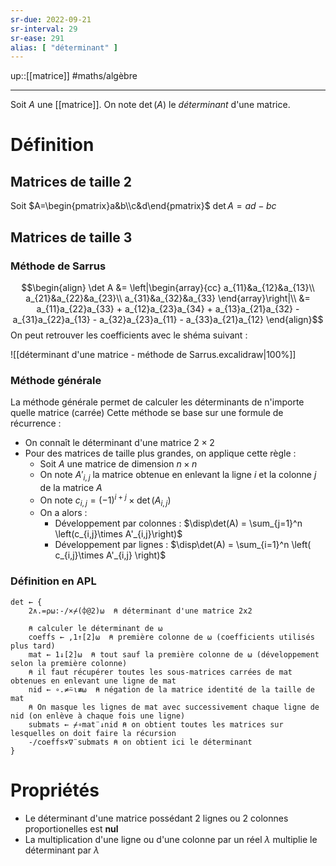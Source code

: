 ```yaml
---
sr-due: 2022-09-21
sr-interval: 29
sr-ease: 291
alias: [ "déterminant" ]
---
```


up::[[matrice]]
#maths/algèbre 

---
Soit $A$ une [[matrice]].
On note $\det(A)$ le _déterminant_ d'une matrice.


# Définition

## Matrices de taille 2
Soit $A=\begin{pmatrix}a&b\\c&d\end{pmatrix}$
$\det A = ad - bc$

## Matrices de taille 3

### Méthode de Sarrus

$$\begin{align}
\det A &= \left|\begin{array}{cc}
                 a_{11}&a_{12}&a_{13}\\ 
                 a_{21}&a_{22}&a_{23}\\
                 a_{31}&a_{32}&a_{33}
                 \end{array}\right|\\
&= a_{11}a_{22}a_{33} + a_{12}a_{23}a_{34} + a_{13}a_{21}a_{32} - a_{31}a_{22}a_{13} - a_{32}a_{23}a_{11} - a_{33}a_{21}a_{12} 
\end{align}$$
On peut retrouver les coefficients avec le shéma suivant :

![[déterminant d'une matrice - méthode de Sarrus.excalidraw|100%]]


### Méthode générale

La méthode générale permet de calculer les déterminants de n'importe quelle matrice (carrée)
Cette méthode se base sur une formule de récurrence : 

 - On connaît le déterminant d'une matrice $2\times 2$
 - Pour des matrices de taille plus grandes, on applique cette règle :
     - Soit $A$ une matrice de dimension $n\times n$
     - On note $A'_{i,j}$ la matrice obtenue en enlevant la ligne $i$ et la colonne $j$ de la matrice $A$
     - On note $c_{i,j} = (-1)^{i+j}\times\det(A_{i,j})$
     - On a alors :
         - Développement par colonnes :  $\disp\det(A) = \sum_{j=1}^n \left(c_{i,j}\times A'_{i,j}\right)$ 
         - Développement par lignes : $\disp\det(A) = \sum_{i=1}^n \left( c_{i,j}\times A'_{i,j} \right)$


### Définition en APL
```apl
det ← {
    2∧.=⍴⍵:-/×⌿(⌽@2)⍵  ⍝ déterminant d'une matrice 2x2
    
    ⍝ calculer le déterminant de ⍵
    coeffs ← ,1↑[2]⍵  ⍝ première colonne de ⍵ (coefficients utilisés plus tard)
    mat ← 1↓[2]⍵  ⍝ tout sauf la première colonne de ⍵ (développement selon la première colonne)
    ⍝ il faut récupérer toutes les sous-matrices carrées de mat obtenues en enlevant une ligne de mat
    nid ← ∘.≠⍨⍳≢⍵  ⍝ négation de la matrice identité de la taille de mat
    ⍝ On masque les lignes de mat avec successivement chaque ligne de nid (on enlève à chaque fois une ligne)
    submats ← ⌿∘mat¨↓nid ⍝ on obtient toutes les matrices sur lesquelles on doit faire la récursion
    -/coeffs×∇¨submats ⍝ on obtient ici le déterminant
}
```



# Propriétés
 - Le déterminant d'une matrice possédant 2 lignes ou 2 colonnes proportionelles est **nul**
 - La multiplication d'une ligne ou d'une colonne par un réel $\lambda$ multiplie le déterminant par $\lambda$ 


